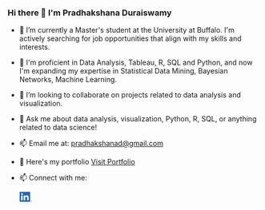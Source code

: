 ### Hi there 👋 I'm Pradhakshana Duraiswamy

- 🔭 I’m currently a Master's student at the University at Buffalo. I'm actively searching for job opportunities that align with my skills and interests.
- 🌱 I'm proficient in Data Analysis, Tableau, R, SQL and Python, and now I'm expanding my expertise in Statistical Data Mining, Bayesian Networks, Machine Learning.
- 👯 I’m looking to collaborate on projects related to data analysis and visualization.
- 💬 Ask me about data analysis, visualization, Python, R, SQL, or anything related to data science!
- 📫 Email me at: pradhakshanad@gmail.com
- 🔭 Here's my portfolio [Visit Portfolio](https://pradhakshanad.github.io/portfolio/)
- 📫 Connect with me:
  
  <a href="https://www.linkedin.com/in/pradhakshanaduraiswamy/">
  <img src="LI-In-Bug.png" alt="LinkedIn" width="25" height="20">
</a>


